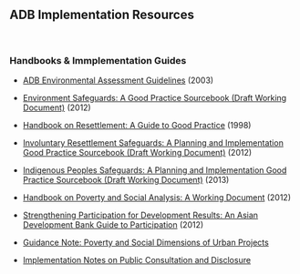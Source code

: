 ## ADB Implementation Resources

<p>&nbsp;</p>

<!--
*NOTE:* These documents are no longer available at the given links
-->

<!--
### Project categorization forms
-->

<!--
* environment [[PDF]](http://www.adb.org/Documents/Guidelines/Environmental_Assessment/Environmental-Categorization-Form.pdf) [[Doc]](http://www.adb.org/Documents/Guidelines/Environmental_Assessment/Environmental-Categorization-Form.doc)
* involuntary resettlement [[PDF]](http://www.adb.org/Documents/Guidelines/Resettlement/IR-Categorization-Form.pdf) [[Doc]](http://www.adb.org/Documents/Guidelines/Resettlement/IR-Categorization-Form.doc)
* 
Indigenous Peoples [[PDF]](http://www.adb.org/Documents/Guidelines/IndigenousPeoples/IP-Categorization-Form-Jun2010.pdf) [[Doc]](http://www.adb.org/Documents/Guidelines/IndigenousPeoples/IP-Categorization-Form-Jun2010.doc)
-->

### Handbooks & Immplementation Guides

* [ADB Environmental Assessment Guidelines](https://www.adb.org/documents/adb-environmental-assessment-guidelines) (2003) <!--[[PDF]](http://www.adb.org/documents/guidelines/environmental_assessment/)-->
* [Environment Safeguards: A Good Practice Sourcebook (Draft Working Document)](https://www.adb.org/documents/environment-safeguards-good-practice-sourcebook) (2012)
* [Handbook on Resettlement: A Guide to Good Practice](https://www.adb.org/documents/handbook-resettlement-guide-good-practice) (1998)
* [Involuntary Resettlement Safeguards: A Planning and Implementation Good Practice Sourcebook (Draft Working Document)](https://www.adb.org/documents/involuntary-resettlement-safeguards-planning-and-implementation-good-practice-sourcebook-d) (2012)
* [Indigenous Peoples Safeguards: A Planning and Implementation Good Practice Sourcebook (Draft Working Document)](https://www.adb.org/documents/indigenous-peoples-safeguards-planning-and-implementation-good-practice-sourcebook) (2013)
* [Handbook on Poverty and Social Analysis: A Working Document](https://www.adb.org/documents/handbook-poverty-and-social-analysis-working-document) (2012)
* [Strengthening Participation for Development Results: An Asian Development Bank Guide to Participation](https://www.adb.org/documents/strengthening-participation-development-results-asian-development-bank-guide-participation) (2012)
* [Guidance Note: Poverty and Social Dimensions of Urban Projects](https://www.adb.org/documents/guidance-note-poverty-and-social-dimensions-urban-projects)

* [Implementation Notes on Public Consultation and Disclosure](# "Public_Consultation_Information_Disclosure.pdf")

<!--
*NOTE:* These documents are no longer available at the given links
-->

<!--
### Case Studies

<!--
* [Fostering Public Participation in Budget-making: Case studies from Indonesia, Marshall Islands and Pakistan](http://www.adb.org/Documents/Books/Fostering-Public-Participation/fostering-public-participation.pdf) (2006)
* [Complaint Handling in the Rehabilitation of Aceh and Nias—Experiences of the Asian Development Bank and Other Organizations.](www.adb.org/ Documents/Books/ComplaintHandling-Rehabilitation/default.asp)


<!--
### Training Tools

<!--
* [For Life, With Love: Training Tool for HIV Prevention and Safe Migration in Road Construction Settings and Affected Communities](http://www.adb.org/documents/books/for-life-with-love/for-life-with-love.pdf) (2009)
-->


